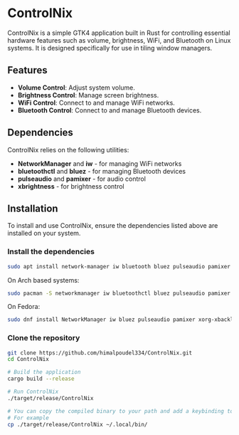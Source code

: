 
# ControlNix

ControlNix is a simple GTK4 application built in Rust for controlling essential hardware features such as volume, brightness, WiFi, and Bluetooth on Linux systems. It is designed specifically for use in tiling window managers.

## Features

- **Volume Control**: Adjust system volume.
- **Brightness Control**: Manage screen brightness.
- **WiFi Control**: Connect to and manage WiFi networks.
- **Bluetooth Control**: Connect to and manage Bluetooth devices.

## Dependencies

ControlNix relies on the following utilities:

- **NetworkManager** and **iw** - for managing WiFi networks
- **bluetoothctl** and **bluez** - for managing Bluetooth devices
- **pulseaudio** and **pamixer** - for audio control
- **xbrightness** - for brightness control

## Installation

To install and use ControlNix, ensure the dependencies listed above are installed on your system.

### Install the dependencies 
```bash
sudo apt install network-manager iw bluetooth bluez pulseaudio pamixer xbacklight
```

On Arch based systems:
```bash
sudo pacman -S networkmanager iw bluetoothctl bluez pulseaudio pamixer xorg-xbacklight
```

On Fedora:
```bash
sudo dnf install NetworkManager iw bluez pulseaudio pamixer xorg-xbacklight
```

### Clone the repository
```bash
git clone https://github.com/himalpoudel334/ControlNix.git
cd ControlNix

# Build the application
cargo build --release

# Run ControlNix
./target/release/ControlNix

# You can copy the compiled binary to your path and add a keybinding to open it with your window manager.
# For example
cp ./target/release/ControlNix ~/.local/bin/


